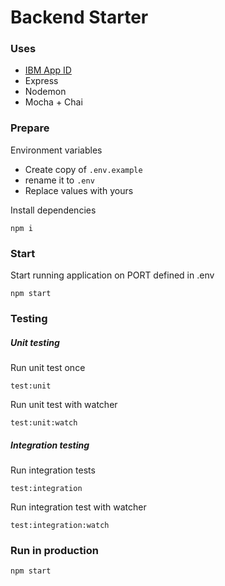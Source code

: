 Backend Starter
===

### Uses
* [IBM App ID](https://www.ibm.com/cloud/app-id)
* Express
* Nodemon
* Mocha + Chai

### Prepare

Environment variables

* Create copy of `.env.example`
* rename it to `.env`
* Replace values with yours

Install dependencies

```
npm i
```

### Start

Start running application on PORT defined in .env

```
npm start
```

### Testing

##### Unit testing

Run unit test once

```
test:unit
```

Run unit test with watcher

```
test:unit:watch
```

##### Integration testing

Run integration tests

```
test:integration
```

Run integration test with watcher
```
test:integration:watch
```

### Run in production

```
npm start
```
